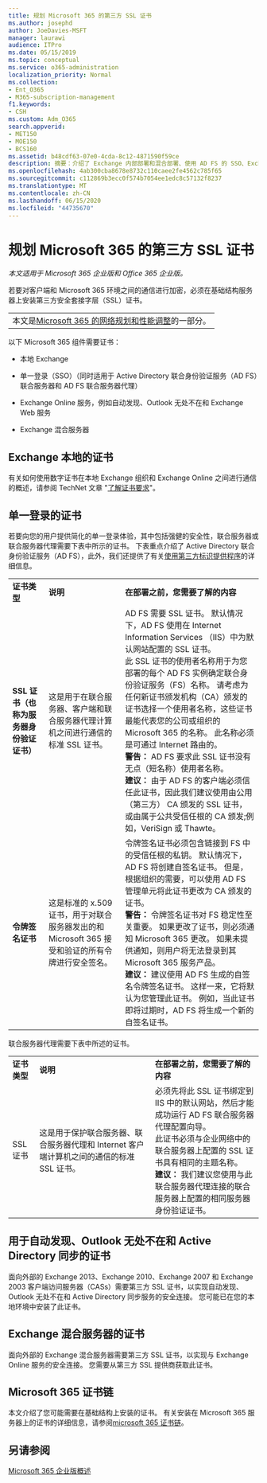 ```yaml
---
title: 规划 Microsoft 365 的第三方 SSL 证书
ms.author: josephd
author: JoeDavies-MSFT
manager: laurawi
audience: ITPro
ms.date: 05/15/2019
ms.topic: conceptual
ms.service: o365-administration
localization_priority: Normal
ms.collection:
- Ent_O365
- M365-subscription-management
f1.keywords:
- CSH
ms.custom: Adm_O365
search.appverid:
- MET150
- MOE150
- BCS160
ms.assetid: b48cdf63-07e0-4cda-8c12-4871590f59ce
description: 摘要：介绍了 Exchange 内部部署和混合部署、使用 AD FS 的 SSO、Exchange Online services 和 Exchange Web 服务所需的 SSL 证书。
ms.openlocfilehash: 4ab300cba8678e8732c110caee2fe4562c785f65
ms.sourcegitcommit: c112869b3ecc0f574b7054ee1edc8c57132f8237
ms.translationtype: MT
ms.contentlocale: zh-CN
ms.lasthandoff: 06/15/2020
ms.locfileid: "44735670"
---
```

# <a name="plan-for-third-party-ssl-certificates-for-microsoft-365"></a>规划 Microsoft 365 的第三方 SSL 证书

*本文适用于 Microsoft 365 企业版和 Office 365 企业版。*

若要对客户端和 Microsoft 365 环境之间的通信进行加密，必须在基础结构服务器上安装第三方安全套接字层（SSL）证书。

||
|:-----|
| 本文是[Microsoft 365 的网络规划和性能调整](https://aka.ms/tune)的一部分。|
   
以下 Microsoft 365 组件需要证书：
  
- 本地 Exchange
    
- 单一登录（SSO）（同时适用于 Active Directory 联合身份验证服务（AD FS）联合服务器和 AD FS 联合服务器代理）
    
- Exchange Online 服务，例如自动发现、Outlook 无处不在和 Exchange Web 服务
    
- Exchange 混合服务器
    
## <a name="certificates-for-exchange-on-premises"></a>Exchange 本地的证书

有关如何使用数字证书在本地 Exchange 组织和 Exchange Online 之间进行通信的概述，请参阅 TechNet 文章 "[了解证书要求](https://go.microsoft.com/fwlink/p/?LinkID=243657)"。
  
## <a name="certificates-for-single-sign-on"></a>单一登录的证书

若要向您的用户提供简化的单一登录体验，其中包括强健的安全性，联合服务器或联合服务器代理需要下表中所示的证书。 下表重点介绍了 Active Directory 联合身份验证服务（AD FS），此外，我们还提供了有关[使用第三方标识提供程序](https://docs.microsoft.com/azure/active-directory/hybrid/how-to-connect-fed-compatibility)的详细信息。
  
||||
|:-----|:-----|:-----|
|**证书类型** <br/> |**说明** <br/> |**在部署之前，您需要了解的内容** <br/> |
|**SSL 证书（也称为服务器身份验证证书）** <br/> |这是用于在联合服务器、客户端和联合服务器代理计算机之间进行通信的标准 SSL 证书。  <br/> |AD FS 需要 SSL 证书。 默认情况下，AD FS 使用在 Internet Information Services （IIS）中为默认网站配置的 SSL 证书。  <br/> 此 SSL 证书的使用者名称用于为您部署的每个 AD FS 实例确定联合身份验证服务（FS）名称。 请考虑为任何新证书颁发机构（CA）颁发的证书选择一个使用者名称，这些证书最能代表您的公司或组织的 Microsoft 365 的名称。 此名称必须是可通过 Internet 路由的。  <br/>**警告：** AD FS 要求此 SSL 证书没有无点（短名称）使用者名称。          <br/> **建议：** 由于 AD FS 的客户端必须信任此证书，因此我们建议使用由公用（第三方） CA 颁发的 SSL 证书，或由属于公共受信任根的 CA 颁发;例如，VeriSign 或 Thawte。  <br/> |
|**令牌签名证书** <br/> |这是标准的 x.509 证书，用于对联合服务器发出的和 Microsoft 365 接受和验证的所有令牌进行安全签名。  <br/> |令牌签名证书必须包含链接到 FS 中的受信任根的私钥。 默认情况下，AD FS 将创建自签名证书。 但是，根据组织的需要，可以使用 AD FS 管理单元将此证书更改为 CA 颁发的证书。  <br/>**警告：** 令牌签名证书对 FS 稳定性至关重要。 如果更改了证书，则必须通知 Microsoft 365 更改。 如果未提供通知，则用户将无法登录到其 Microsoft 365 服务产品。<br/>**建议：** 建议使用 AD FS 生成的自签名令牌签名证书。 这样一来，它将默认为您管理此证书。 例如，当此证书即将过期时，AD FS 将生成一个新的自签名证书。  <br/> |
   
联合服务器代理需要下表中所述的证书。
  
||||
|:-----|:-----|:-----|
|**证书类型** <br/> |**说明** <br/> |**在部署之前，您需要了解的内容** <br/> |
|SSL 证书  <br/> |这是用于保护联合服务器、联合服务器代理和 Internet 客户端计算机之间的通信的标准 SSL 证书。  <br/> |必须先将此 SSL 证书绑定到 IIS 中的默认网站，然后才能成功运行 AD FS 联合服务器代理配置向导。  <br/> 此证书必须与企业网络中的联合服务器上配置的 SSL 证书具有相同的主题名称。  <br/> **建议：** 我们建议您使用与此联合服务器代理连接的联合服务器上配置的相同服务器身份验证证书。  <br/> |
   
## <a name="certificates-for-autodiscover-outlook-anywhere-and-active-directory-synchronization"></a>用于自动发现、Outlook 无处不在和 Active Directory 同步的证书

面向外部的 Exchange 2013、Exchange 2010、Exchange 2007 和 Exchange 2003 客户端访问服务器（CASs）需要第三方 SSL 证书，以实现自动发现、Outlook 无处不在和 Active Directory 同步服务的安全连接。 您可能已在您的本地环境中安装了此证书。
  
## <a name="certificate-for-an-exchange-hybrid-server"></a>Exchange 混合服务器的证书

面向外部的 Exchange 混合服务器需要第三方 SSL 证书，以实现与 Exchange Online 服务的安全连接。 您需要从第三方 SSL 提供商获取此证书。
  
## <a name="microsoft-365-certificate-chains"></a>Microsoft 365 证书链

本文介绍了您可能需要在基础结构上安装的证书。 有关安装在 Microsoft 365 服务器上的证书的详细信息，请参阅[microsoft 365 证书链](https://support.office.com/article/0c03e6b3-e73f-4316-9e2b-bf4091ae96bb)。
  
## <a name="see-also"></a>另请参阅

[Microsoft 365 企业版概述](https://docs.microsoft.com/microsoft-365/enterprise/microsoft-365-overview)
